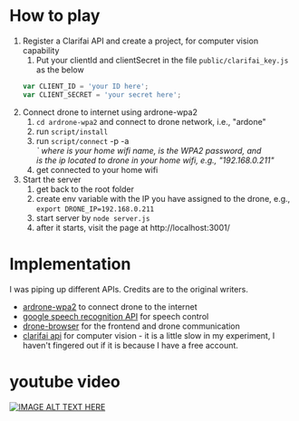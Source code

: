 # How to play
1. Register a Clarifai API and create a project, for computer vision capability
	1. Put your clientId and clientSecret in the file `public/clarifai_key.js` as the below
	```javascript
	var CLIENT_ID = 'your ID here';
	var CLIENT_SECRET = 'your secret here';
	```
2. Connect drone to internet using ardrone-wpa2
	1. `cd ardrone-wpa2` and connect to drone network, i.e., "ardone"
	2. run `script/install`
	3. run `script/connect` <essid> -p <password> -a <address>`
		where <essid> is your home wifi name, 
		<password> is the WPA2 password, 
		and <address> is the ip located to drone in your home wifi, e.g., "192.168.0.211"
	4. get connected to your home wifi
3. Start the server
	1. get back to the root folder
	2. create env variable with the IP you have assigned to the drone, e.g., `export DRONE_IP=192.168.0.211`
	3. start server by `node server.js`
	4. after it starts, visit the page at http://localhost:3001/

# Implementation
I was piping up different APIs. Credits are to the original writers.
- [ardrone-wpa2](https://github.com/daraosn/ardrone-wpa2) to connect drone to the internet
- [google speech recognition API](https://github.com/GoogleChrome/webplatform-samples/tree/master/webspeechdemo) for speech control
- [drone-browser](https://github.com/functino/drone-browser) for the frontend and drone communication
- [clarifai api](https://github.com/Clarifai/clarifai-javascript) for computer vision - it is a little slow in my experiment, I haven't fingered out if it is because I have a free account.

# youtube video
[![IMAGE ALT TEXT HERE](http://img.youtube.com/vi/YOUTUBE_VIDEO_ID_HERE/0.jpg)](https://www.youtube.com/watch?v=X9nEhS5XSRA)